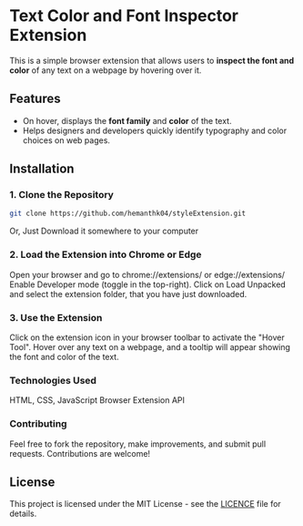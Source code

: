 # Text Color and Font Inspector Extension
This is a simple browser extension that allows users to **inspect the font and color** of any text on a webpage by hovering over it.

## Features
- On hover, displays the **font family** and **color** of the text.
- Helps designers and developers quickly identify typography and color choices on web pages.

## Installation

### 1. Clone the Repository
```bash
git clone https://github.com/hemanthk04/styleExtension.git
```
Or, Just Download it somewhere to your computer

### 2. Load the Extension into Chrome or Edge
Open your browser and go to chrome://extensions/ or edge://extensions/
Enable Developer mode (toggle in the top-right).
Click on Load Unpacked and select the extension folder, that you have just downloaded.

### 3. Use the Extension
Click on the extension icon in your browser toolbar to activate the "Hover Tool".
Hover over any text on a webpage, and a tooltip will appear showing the font and color of the text.

### Technologies Used
HTML, CSS, JavaScript
Browser Extension API

### Contributing
Feel free to fork the repository, make improvements, and submit pull requests. Contributions are welcome!

## License
This project is licensed under the MIT License - see the [LICENCE](LICENCE) file for details.


